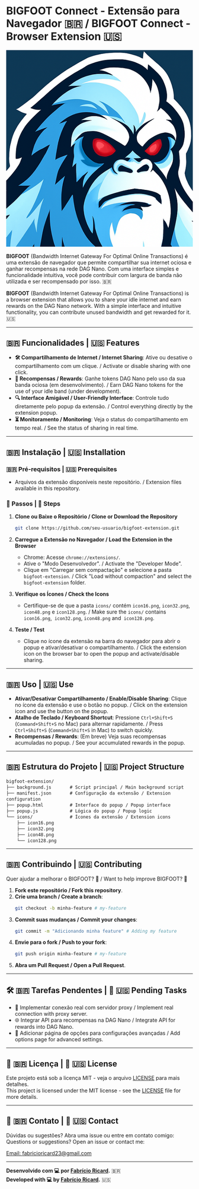 # BIGFOOT Connect - Extensão para Navegador 🇧🇷 / BIGFOOT Connect - Browser Extension 🇺🇸

![BIGFOOT Logo](icons/icon128.png)

**BIGFOOT** (Bandwidth Internet Gateway For Optimal Online Transactions) é uma extensão de navegador que permite compartilhar sua internet ociosa e ganhar recompensas na rede DAG Nano. Com uma interface simples e funcionalidade intuitiva, você pode contribuir com largura de banda não utilizada e ser recompensado por isso. 🇧🇷  

**BIGFOOT** (Bandwidth Internet Gateway For Optimal Online Transactions) is a browser extension that allows you to share your idle internet and earn rewards on the DAG Nano network. With a simple interface and intuitive functionality, you can contribute unused bandwidth and get rewarded for it. 🇺🇸  

---

## 🇧🇷 Funcionalidades | 🇺🇸 Features

- **🛠️ Compartilhamento de Internet / Internet Sharing**: Ative ou desative o compartilhamento com um clique. / Activate or disable sharing with one click.
- **🌟 Recompensas / Rewards**: Ganhe tokens DAG Nano pelo uso da sua banda ociosa (em desenvolvimento). / Earn DAG Nano tokens for the use of your idle band (under development).
- **🔍 Interface Amigável / User-Friendly Interface**: Controle tudo diretamente pelo popup da extensão. / Control everything directly by the extension popup.
- **⏳ Monitoramento / Monitoring**: Veja o status do compartilhamento em tempo real. / See the status of sharing in real time.

---

## 🇧🇷 Instalação | 🇺🇸 Installation

### 🇧🇷 Pré-requisitos | 🇺🇸 Prerequisites
- Arquivos da extensão disponíveis neste repositório. / Extension files available in this repository.

### 📝 Passos | 🌟 Steps
1. **Clone ou Baixe o Repositório / Clone or Download the Repository**
   ```sh
   git clone https://github.com/seu-usuario/bigfoot-extension.git
   ```
2. **Carregue a Extensão no Navegador / Load the Extension in the Browser**
   - Chrome: Acesse `chrome://extensions/`.
   - Ative o "Modo Desenvolvedor". / Activate the "Developer Mode".
   - Clique em "Carregar sem compactação" e selecione a pasta `bigfoot-extension`. / Click "Load without compaction" and select the `bigfoot-extension` folder.

3. **Verifique os Ícones / Check the Icons**
   - Certifique-se de que a pasta `icons/` contém `icon16.png`, `icon32.png`, `icon48.png` e `icon128.png`. / Make sure the `icons/` contains `icon16.png`,` icon32.png`, `icon48.png` and` icon128.png`.

4. **Teste / Test**
   - Clique no ícone da extensão na barra do navegador para abrir o popup e ativar/desativar o compartilhamento. / Click the extension icon on the browser bar to open the popup and activate/disable sharing.

---

## 🇧🇷 Uso | 🇺🇸 Use

- **Ativar/Desativar Compartilhamento / Enable/Disable Sharing**: Clique no ícone da extensão e use o botão no popup. / Click on the extension icon and use the button on the popup.
- **Atalho de Teclado / Keyboard Shortcut**: Pressione `Ctrl+Shift+S` (`Command+Shift+S` no Mac) para alternar rapidamente. / Press `Ctrl+Shift+S` (`Command+Shift+S` in Mac) to switch quickly.
- **Recompensas / Rewards**: (Em breve) Veja suas recompensas acumuladas no popup. / See your accumulated rewards in the popup.

---

## 🇧🇷 Estrutura do Projeto | 🇺🇸 Project Structure

```
bigfoot-extension/
├── background.js       # Script principal / Main background script
├── manifest.json       # Configuração da extensão / Extension configuration
├── popup.html          # Interface do popup / Popup interface
├── popup.js            # Lógica do popup / Popup logic
└── icons/              # Ícones da extensão / Extension icons
    ├── icon16.png
    ├── icon32.png
    ├── icon48.png
    └── icon128.png
```

---

## 🇧🇷 Contribuindo | 🇺🇸 Contributing

Quer ajudar a melhorar o BIGFOOT? 🌟 / Want to help improve BIGFOOT? 🌟  

1. **Fork este repositório / Fork this repository**.
2. **Crie uma branch / Create a branch**:
   ```sh
   git checkout -b minha-feature # my-feature
   ```
3. **Commit suas mudanças / Commit your changes**:
   ```sh
   git commit -m "Adicionando minha feature" # Adding my feature
   ```
4. **Envie para o fork / Push to your fork**:
   ```sh
   git push origin minha-feature # my-feature
   ```
5. **Abra um Pull Request / Open a Pull Request**.

---

## 🛠️ 🇧🇷 Tarefas Pendentes | 🌟 🇺🇸 Pending Tasks

- 🔗 Implementar conexão real com servidor proxy / Implement real connection with proxy server.
- 🌐 Integrar API para recompensas na DAG Nano / Integrate API for rewards into DAG Nano.
- 🔧 Adicionar página de opções para configurações avançadas / Add options page for advanced settings.

---

## 📝 🇧🇷 Licença | 🌟 🇺🇸 License

Este projeto está sob a licença MIT - veja o arquivo [LICENSE](LICENSE) para mais detalhes.  
This project is licensed under the MIT license - see the [LICENSE](LICENSE) file for more details.

---

## 📧 🇧🇷 Contato | 🌟 🇺🇸 Contact

Dúvidas ou sugestões? Abra uma issue ou entre em contato comigo:  
Questions or suggestions? Open an issue or contact me:

[Email: fabricioricard23@gmail.com](mailto:fabricioricard23@gmail.com)

---

**Desenvolvido com 💻 por [Fabrício Ricard](https://github.com/fabricioricard).** 🇧🇷  
**Developed with 💻 by [Fabrício Ricard](https://github.com/fabricioricard).** 🇺🇸
